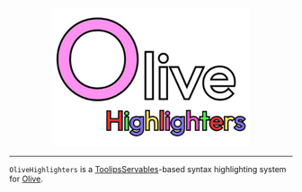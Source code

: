 <div align="center">
<img src="https://github.com/ChifiSource/image_dump/blob/main/olive/olivehighlighters.png" width=350></img>
</div>

---
`OliveHighlighters` is a [ToolipsServables](https://github.com/ChifiSource/ToolipsServables.jl)-based syntax highlighting system for [Olive](https://github.com/ChifiSource/Olive.jl). 
